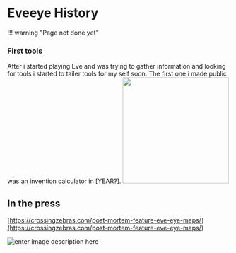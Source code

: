 # Eveeye History

!!! warning "Page not done yet"

### First tools
After i started playing Eve and was trying to gather information and looking for tools i started to tailer tools for my self soon. The first one i made public was an invention calculator in [YEAR?].
<img src="[https://raw.githubusercontent.com/Risingson/eedocs/master/docs/images/history/0_Mezz_InventionCalc.jpg](https://raw.githubusercontent.com/Risingson/eedocs/master/docs/images/history/0_Mezz_InventionCalc.jpg)" width="240"/>



## In the press
[https://crossingzebras.com/post-mortem-feature-eve-eye-maps/](https://crossingzebras.com/post-mortem-feature-eve-eye-maps/)

![enter image description here]([0_Mezz_InventionCalc.jpg](https://github.com/Risingson/eedocs/blob/master/docs/images/history/0_Mezz_InventionCalc.jpg"))
<!--stackedit_data:
eyJoaXN0b3J5IjpbLTE5NTUxNzU4MDksLTIwMTE4Mzk5NDUsMT
A2MDQwMzMzMCwtMjA2NjA3NjA4OCw3MTAxODY4NzNdfQ==
-->